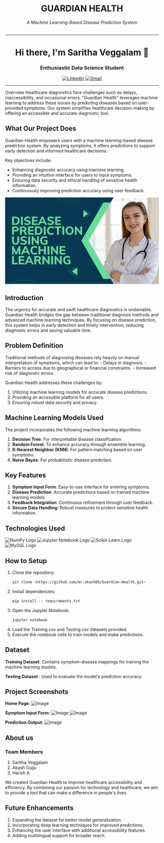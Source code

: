 <!-- PROJECT TITLE -->
<div>
  <h1 align="center",style="bold">
    GUARDIAN HEALTH
  </h1>
  <h6 align="center">
    A Machine Learning-Based Disease Prediction System
  </h6>
  <hr>
</div>
  <h1 align="center">Hi there, I'm Saritha Veggalam 👋</h1>
<h3 align="center">Enthusiastic Data Science Student </h3>

<p align="center">
  <a href="https://www.linkedin.com/in/saritha-veggalam-62a56129a/"><img src="https://content.linkedin.com/content/dam/brand/site/img/logo/logo-hero.png" alt="LinkedIn" width=100></a>
  <a href="mailto:sarithaveggalam2004@gmail.com"><img src="https://akm-img-a-in.tosshub.com/indiatoday/images/story/202010/Google_Gmail_New_Logo_India_To_1200x768.jpeg?size=690:388" alt="Gmail" height=40 width=100></a>
</p>
<hr

<h2>Overview</h2>
Healthcare diagnostics face challenges such as delays, inaccessibility, and occasional errors. "Guardian Health" leverages machine learning to address these issues by predicting diseases based on user-provided symptoms. Our system simplifies healthcare decision-making by offering an accessible and accurate diagnostic tool.

<h2>What Our Project Does</h2>

Guardian Health empowers users with a machine learning-based disease prediction system. By analyzing symptoms, it offers predictions to support early detection and informed healthcare decisions. 

Key objectives include:
- Enhancing diagnostic accuracy using machine learning.
- Providing an intuitive interface for users to input symptoms.
- Ensuring data security and ethical handling of sensitive health information.
- Continuously improving prediction accuracy using user feedback.

![Image](Images/guardian_health.png)

<h2>Introduction</h2>
The urgency for accurate and swift healthcare diagnostics is undeniable. Guardian Health bridges the gap between traditional diagnosis methods and advanced machine learning techniques. By focusing on disease prediction, this system helps in early detection and timely intervention, reducing diagnostic errors and saving valuable time.

<h2>Problem Definition</h2>
Traditional methods of diagnosing diseases rely heavily on manual interpretation of symptoms, which can lead to:
- Delays in diagnosis.
- Barriers to access due to geographical or financial constraints.
- Increased risk of diagnostic errors.

Guardian Health addresses these challenges by:
1. Utilizing machine learning models for accurate disease predictions.
2. Providing an accessible platform for all users.
3. Ensuring robust data security and privacy.

<h2>Machine Learning Models Used</h2>

The project incorporates the following machine learning algorithms:
1. **Decision Tree**: For interpretable disease classification.
2. **Random Forest**: To enhance accuracy through ensemble learning.
3. **K-Nearest Neighbor (KNN)**: For pattern matching based on user symptoms.
4. **Naive Bayes**: For probabilistic disease prediction.

<h2>Key Features</h2>

1. **Symptom Input Form**: Easy-to-use interface for entering symptoms.
2. **Disease Prediction**: Accurate predictions based on trained machine learning models.
3. **Feedback Integration**: Continuous refinement through user feedback.
4. **Secure Data Handling**: Robust measures to protect sensitive health information.

<h2>Technologies Used</h2>

<div class="flex">
  <img src="https://upload.wikimedia.org/wikipedia/commons/3/31/NumPy_logo_2020.svg" alt="NumPy Logo" width="180">
  <img src="https://jupyter.org/assets/homepage/main-logo.svg" alt="Jupyter Notebook Logo" width="100">
  <img src="https://upload.wikimedia.org/wikipedia/commons/0/05/Scikit_learn_logo_small.svg" alt="Scikit-Learn Logo" width="180">
  <img src="https://www.mysql.com/common/logos/logo-mysql-170x115.png" alt="MySQL Logo" width="180">
</div>

<h2>How to Setup</h2>

1. Clone the repository:
   ```bash
   git clone <https://github.com/mr-akash05/Guardian-Health.git>
2. Install dependencies:
   ```bash
   pip install -r requirements.txt
3. Open the Jupyter Notebook:
   ```bash
   jupyter notebook
4. Load the Training.csv and Testing.csv datasets provided.
5. Execute the notebook cells to train models and make predictions.
   
<h2>Dataset</h2>

**Training Dataset**: Contains symptom-disease mappings for training the machine learning models.

**Testing Dataset** : Used to evaluate the model's prediction accuracy. 

<h2>Project Screenshots</h2>

**Home Page:**
![Image](https://github.com/mr-akash05/Guardian-Health/blob/8425de319f7261b508102ebfcdbd6c03f40a1fd5/Images/Home%20Page.png)



**Symptom Input Form:**
![Image](https://github.com/mr-akash05/Guardian-Health/blob/8425de319f7261b508102ebfcdbd6c03f40a1fd5/Images/Symptom%20Input%20Form.png)
![Image](https://github.com/mr-akash05/Guardian-Health/blob/8425de319f7261b508102ebfcdbd6c03f40a1fd5/Images/Symptom%20Input%20Form%20(2).png)



**Prediction Output:**
![Image](https://github.com/mr-akash05/Guardian-Health/blob/8425de319f7261b508102ebfcdbd6c03f40a1fd5/Images/Prediction%20Output.png)


<h2>About us</h2>

### Team Members 

1. Saritha Veggalam
2. Akash Gujju
3. Harish A

We created Guardian Health to improve healthcare accessibility and efficiency. By combining our passion for technology and healthcare, we aim to provide a tool that can make a difference in people's lives.

<h2>Future Enhancements</h2>

1. Expanding the dataset for better model generalization.
2. Incorporating deep learning techniques for improved predictions.
3. Enhancing the user interface with additional accessibility features.
4. Adding multilingual support for broader reach.
